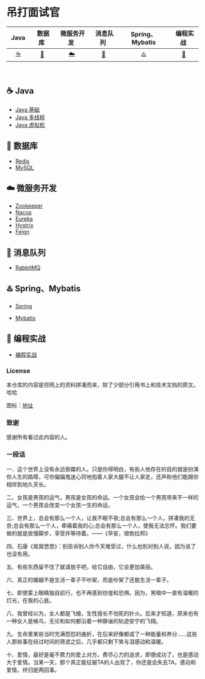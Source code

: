 # 吊打面试官

| &nbsp;Java&nbsp; | &nbsp;数据库&nbsp; | &nbsp;微服务开发&nbsp;|&nbsp;消息队列&nbsp;| Spring、Mybatis | &nbsp;编程实战&nbsp; | 
| :------: | :------: | :------: | :------: | :------: | :------: | 
| [:coffee:](#coffee-java) | [:floppy_disk:](#floppy_disk-数据库) | [:cloud:](#cloud-微服务开发) | [:rabbit:](#rabbit-消息队列) | [:hotsprings:](#hotsprings-Spring) | [:bear:](#bear-编程实战) |
<br>

## :coffee: Java

- [Java 基础](https://github.com/robert202003/Java-Notes/blob/master/docs/java.md)
- [Java 多线程](https://github.com/robert202003/Java-Notes/blob/master/docs/multithread.md)
- [Java 虚拟机](https://github.com/robert202003/Java-Notes/blob/master/docs/jvm.md)

## :floppy_disk: 数据库

- [Redis](https://github.com/robert202003/Java-Notes/blob/master/docs/redis.md)
- [MySQL](https://github.com/robert202003/Java-Notes/blob/master/docs/database.md)

## :cloud: 微服务开发

- [Zookeeper](https://github.com/robert202003/Java-Notes/blob/master/docs/zookeeper.md)
- [Nacos](https://github.com/robert202003/Java-Notes/blob/master/docs/nacos.md)
- [Eureka](https://github.com/robert202003/Java-Notes/blob/master/docs/eureka.md)
- [Hystrix](https://github.com/robert202003/Java-Notes/blob/master/docs/hystrix.md)
- [Feign](https://github.com/robert202003/Java-Notes/blob/master/docs/feign.md)

## :rabbit: 消息队列

- [RabbitMQ](https://github.com/robert202003/Java-Notes/blob/master/docs/rabbit.md)

## :hotsprings: Spring、Mybatis

- [Spring](https://github.com/robert202003/Java-Notes/blob/master/docs/spring.md)

- [Mybatis](https://github.com/robert202003/Java-Notes/blob/master/docs/mybatis.md)

## :bear: 编程实战

- [编程实战](https://github.com/robert202003/Java-Notes/blob/master/docs/practice.md)

### License

本仓库的内容是将网上的资料拼凑而来，除了少部分引用书上和技术文档的原文。哈哈

图标：[地址](https://www.webfx.com/tools/emoji-cheat-sheet/)

### 致谢

感谢所有看过此内容的人。

### 一段话

一、这个世界上没有永远倒霉的人。只是你得明白，有些人他存在的目的就是扮演你人生的路障，可你偏偏鬼迷心窍地抱着人家大腿不让人家走，还声称他们能跟你相伴到地久天长。

二、女孩是男孩的运气，男孩是女孩的命运。一个女孩会给一个男孩带来不一样的运气，一个男孩会改变一个女孩一生的命运。

三、世界上，总会有那么一个人，让我不眠不夜;总会有那么一个人，拼凑我的无奈;总会有那么一个人，牵痛着我的心;总会有那么一个人，使我无法忘怀。我们要做的就是放慢脚步，享受并等待着。——《早安，琅勃拉邦》

四、石康《晃晃悠悠》：别告诉别人你今天难受过，什么也别对别人说，因为说了也没有用。

五、有些东西留不住了就请放手吧，给它自由，它会更加美丽。

六、真正的婚姻不是生活一辈子不吵架，而是吵架了还能生活一辈子。

七、即使蒙上眼睛独自前行，也不再感到彷徨和恐惧。因为，黑暗中一直有温暖的灯光，在我的心底。

八、我曾经以为，女人都是飞蛾，生性擅长不怕死的扑火。后来才知道，原来也有一种女人是候鸟，无论和如何都沿着一种静谧的轨迹安宁的飞翔。

九、生命里某些当时充满怨怼的曲折，在后来好像都成了一种能量和养分……这些人那些事在经过时间的筛滤之后，几乎都只剩下笑与泪感动和温暖。

十、爱情，最好是毫不费力的爱上对方。费尽心力的追求，即便成功了，也是感动大于爱情。当某一天，那个真正能征服TA的人出现了，你还是会失去TA。感动和爱情，终归是两回事。

